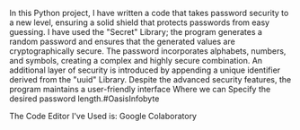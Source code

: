 In this Python project, I have written a code that takes password security to a new level, ensuring a solid shield that protects passwords from easy guessing.
I have used the "Secret" Library; the program generates a random password and ensures that the generated values are cryptographically secure. 
The password incorporates alphabets, numbers, and symbols, creating a complex and highly secure combination. 
An additional layer of security is introduced by appending a unique identifier derived from the "uuid" Library. 
Despite the advanced security features, the program maintains a user-friendly interface Where we can Specify the desired password length.#OasisInfobyte 

The Code Editor I've Used is: Google Colaboratory
